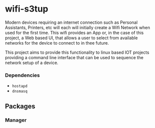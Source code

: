 # wifi-s3tup

Modern devices requiring an internet connection such as Personal Assistants, Printers, etc will each will initially
create a Wifi Network when used for the first time. This wifi provides an App or, in the case of this project, a 
Web based UI, that allows a user to select from available networks for the device to connect to in thee future.

This project aims to provide this functionality to linux based IOT projects providing a command line interface that can
be used to sequence the network setup of a device.

### Dependencies

- `hostapd`
- `dnsmasq`

## Packages

### Manager

